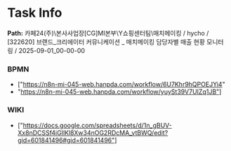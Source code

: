 # Task Info

**Path:** 카페24(주)\본사사업장\[CG]MI본부\Y쇼핑센터팀\매치메이킹 / hycho / [322620] 브랜드_크리에이터 커뮤니케이션 _ 매치메이킹 담당자별 매출 현황 모니터링 / 2025-09-01_00-00-00

### BPMN
- ["https://n8n-mi-045-web.hanpda.com/workflow/6U7Khr9hQPOEJYi4"
- "https://n8n-mi-045-web.hanpda.com/workflow/yuySt39V7UIZq1JB"]

### WIKI
- ["https://docs.google.com/spreadsheets/d/1n_gBUV-Xx8nDCSSf4iGIlKl8Xw34nOG2RDcMA_vtBWQ/edit?gid=601841496#gid=601841496"]


